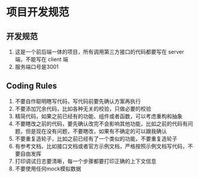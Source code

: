 # 项目开发规范

## 开发规范
1. 这是一个前后端一体的项目，所有调用第三方接口的代码都要写在 server 端，不能写在 client 端
2. 服务端口号是3001

## Coding Rules
1. 不要自作聪明瞎写代码，写代码前要先确认方案再执行
2. 不要添加冗余代码，比如各种无关的校验，只做必要的校验
3. 精简代码，如果之前已经有的功能、组件或者函数，可以考虑重构和抽象
4. 不要瞎改之前的代码，要先确认改完不会影响其他功能，比如之前的代码有问题，但是现在没有问题，不要瞎改，如果有不确定的可以跟我确认
5. 不要重复造轮子，比如之前已经有了一个类似的功能，不要重复造轮子
6. 有参考文档，比如接口文档或者官方示例文档，严格按照示例文档写代码，不要自由发挥
7. 打印调试日志要清晰，每一个步骤都要打印正确的上下文信息
8. 不要使用任何mock模拟数据